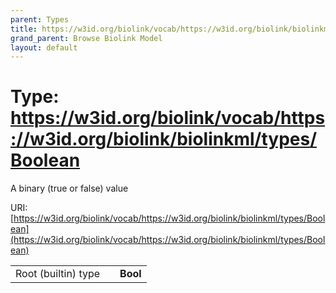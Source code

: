 ```yaml
---
parent: Types
title: https://w3id.org/biolink/vocab/https://w3id.org/biolink/biolinkml/types/Boolean
grand_parent: Browse Biolink Model
layout: default
---
```


# Type: https://w3id.org/biolink/vocab/https://w3id.org/biolink/biolinkml/types/Boolean


A binary (true or false) value

URI: [https://w3id.org/biolink/vocab/https://w3id.org/biolink/biolinkml/types/Boolean](https://w3id.org/biolink/vocab/https://w3id.org/biolink/biolinkml/types/Boolean)

|  |  |  |
| --- | --- | --- |
| Root (builtin) type | | **Bool** |
